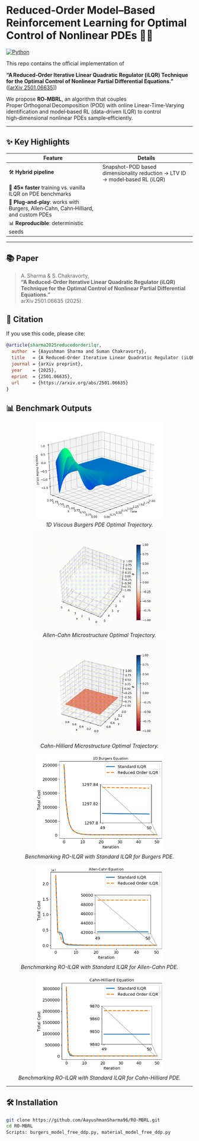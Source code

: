 # Reduced‑Order Model–Based Reinforcement Learning for Optimal Control of Nonlinear PDEs 📐🧠

[![Python](https://img.shields.io/badge/Python-3.10+-blue?logo=python)](https://www.python.org/)

This repo contains the official implementation of  

**“A Reduced‑Order Iterative Linear Quadratic Regulator (iLQR) Technique for the Optimal Control of Nonlinear Partial Differential Equations.”**  
([[arXiv 2501.06635](https://arxiv.org/pdf/2501.06635)])

We propose **RO‑MBRL**, an algorithm that couples Proper Orthogonal Decomposition (POD) with online Linear‑Time‑Varying identification and model‑based RL (data-driven ILQR) to control high‑dimensional nonlinear PDEs sample‑efficiently.

---

## ✨ Key Highlights
| Feature | Details |
|---------|---------|
| 🛠 **Hybrid pipeline** | Snapshot-POD based dimensionality reduction → LTV ID → model‑based RL (iLQR) |
| 🚀 **45× faster** training vs. vanilla ILQR on PDE benchmarks |
| 🔧 **Plug‑and‑play**: works with Burgers, Allen‑Cahn, Cahn‑Hilliard, and custom PDEs |
| 📊 **Reproducible**: deterministic seeds|

---

## 📚 Paper
> A. Sharma & S. Chakravorty,  
> **“A Reduced‑Order Iterative Linear Quadratic Regulator (iLQR) Technique for the Optimal Control of Nonlinear Partial Differential Equations.”**  
> arXiv 2501.06635 (2025).

## 📝 Citation
If you use this code, please cite:
```bibtex
@article{sharma2025reducedorderilqr,
  author  = {Aayushman Sharma and Suman Chakravorty},
  title   = {A Reduced-Order Iterative Linear Quadratic Regulator (iLQR) Technique for the Optimal Control of Nonlinear Partial Differential Equations},
  journal = {arXiv preprint},
  year    = {2025},
  eprint  = {2501.06635},
  url     = {https://arxiv.org/abs/2501.06635}
}
```

## 📊 Benchmark Outputs
<p align="center">
  <img src="results/burgers_final.png" width="70%" />
  <br/><em>1D Viscous Burgers PDE Optimal Trajectory.</em>
</p>

<p align="center">
  <img src="results/AllenCahnATM.gif" width="70%" />
  <br/><em>Allen-Cahn Microstructure Optimal Trajectory.</em>
</p>

<p align="center">
  <img src="results/CahnHilliardA.gif" width="70%" />
  <br/><em>Cahn-Hilliard Microstructure Optimal Trajectory.</em>
</p>

<p align="center">
  <img src="results/roilqr_burgers_comp.png" width="70%" />
  <br/><em>Benchmarking RO-ILQR with Standard ILQR for Burgers PDE.</em>
</p>

<p align="center">
  <img src="results/roilqr_AC_comp.png" width="70%" />
  <br/><em>Benchmarking RO-ILQR with Standard ILQR for Allen-Cahn PDE.</em>
</p>

<p align="center">
  <img src="results/roilqr_CH_comp.png" width="70%" />
  <br/><em>Benchmarking RO-ILQR with Standard ILQR for Cahn-Hilliard PDE.</em>
</p>


---

## 🛠️ Installation
```bash
git clone https://github.com/AayushmanSharma96/RO-MBRL.git
cd RO-MBRL
Scripts: burgers_model_free_ddp.py, material_model_free_ddp.py



